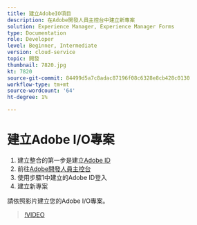 ```yaml
---
title: 建立AdobeIO項目
description: 在Adobe開發人員主控台中建立新專案
solution: Experience Manager, Experience Manager Forms
type: Documentation
role: Developer
level: Beginner, Intermediate
version: cloud-service
topic: 開發
thumbnail: 7820.jpg
kt: 7820
source-git-commit: 84499d5a7c8adac87196f08c6328e8cb428c0130
workflow-type: tm+mt
source-wordcount: '64'
ht-degree: 1%

---
```


# 建立Adobe I/O專案

1. 建立整合的第一步是建立[Adobe ID](https://account.adobe.com/)
1. 前往[Adobe開發人員主控台](https://console.adobe.io/home)
1. 使用步驟1中建立的Adobe ID登入
1. 建立新專案

請依照影片建立您的Adobe I/O專案。

>[!VIDEO](https://video.tv.adobe.com/v/333220/?quality=9&learn=on)
